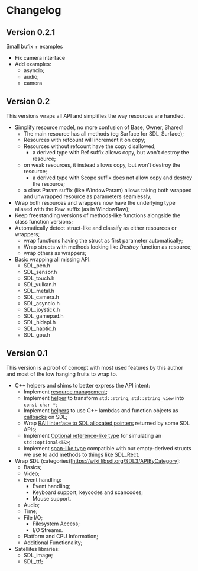 Changelog
=========

## Version 0.2.1

Small bufix + examples

- Fix camera interface
- Add examples:
  - asyncio;
  - audio;
  - camera

## Version 0.2

This versions wraps all API and simplifies the way resources are handled.

- Simplify resource model, no more confusion of Base, Owner, Shared!
  - The main resource has all methods (eg Surface for SDL_Surface);
  - Resources with refcount will increment it on copy;
  - Resources without refcount have the copy disallowed;
    - a derived type with Ref suffix allows copy, but won't destroy the
      resource;
  - on weak resources, it instead allows copy, but won't destroy the
    resource;
    - a derived type with Scope suffix does not allow copy and destroy the
      resource;
  - a class Param suffix (like WindowParam) allows taking both wrapped and
    unwrapped resource as parameters seamlessly;
- Wrap both resources and wrappers now have the underlying type aliased
  with the Raw suffix (as in WindowRaw);
- Keep freestanding versions of methods-like functions alongside the class
  function versions;
- Automatically detect struct-like and classify as either resources or
  wrappers;
  - wrap functions having the struct as first parameter automatically;
  - Wrap structs with methods looking like *Destroy* function as resource;
  - wrap others as wrappers;
- Basic wrapping all missing API.
  - SDL_pen.h
  - SDL_sensor.h
  - SDL_touch.h
  - SDL_vulkan.h
  - SDL_metal.h
  - SDL_camera.h
  - SDL_asyncio.h
  - SDL_joystick.h
  - SDL_gamepad.h
  - SDL_hidapi.h
  - SDL_haptic.h
  - SDL_gpu.h

## Version 0.1

This version is a proof of concept with most used features by this author and most of the low hanging fruits to wrap to.

- C++ helpers and shims to better express the API intent:
  - Implement [resource management](https://talesm.github.io/SDL3pp/group__CategoryObjectWrapper.html);
  - Implement [helper](https://talesm.github.io/SDL3pp/classSDL_1_1StringParam.html)
    to transform `std::string`, `std::string_view` into `const char *`;
  - Implement [helpers](https://talesm.github.io/SDL3pp/group__CategoryCallbackWrapper.html)
    to use C++ lambdas and function objects as [callbacks](https://talesm.github.io/SDL3pp/callback.html)
    on SDL;
  - Wrap [RAII interface to SDL allocated pointers](https://talesm.github.io/SDL3pp/group__CategoryOwnPtr.html)
    returned by some SDL APIs;
  - Implement [Optional reference-like type](https://talesm.github.io/SDL3pp/classSDL_1_1OptionalRef.html)
    for simulating an `std::optional<T&>`;
  - Implement [span-like type](https://talesm.github.io/SDL3pp/classSDL_1_1SpanRef.html)
    compatible with our empty-derived structs we use to add methods to things
    like SDL_Rect.
- Wrap SDL (categories)[https://wiki.libsdl.org/SDL3/APIByCategory]:
  - Basics;
  - Video;
  - Event handling:
    - Event handling;
    - Keyboard support, keycodes and scancodes;
    - Mouse support.
  - Audio;
  - Time;
  - File I/O;
    - Filesystem Access;
    - I/O Streams.
  - Platform and CPU Information;
  - Additional Functionality;
- Satellites libraries:
  - SDL_image;
  - SDL_ttf;
